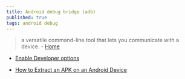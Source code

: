 ```yaml
---
title: Android debug bridge (adb)
published: true
tags: android debug
---
```

>  a versatile command-line tool that lets you communicate with a device.  - [Home](https://developer.android.com/tools/adb)

- [Enable Developer options](https://developer.android.com/studio/debug/dev-options#enable)

- [How to Extract an APK on an Android Device](https://www.alphr.com/extract-apk-android/)
